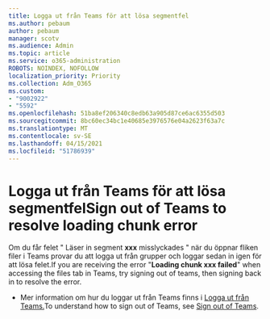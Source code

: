 ```yaml
---
title: Logga ut från Teams för att lösa segmentfel
ms.author: pebaum
author: pebaum
manager: scotv
ms.audience: Admin
ms.topic: article
ms.service: o365-administration
ROBOTS: NOINDEX, NOFOLLOW
localization_priority: Priority
ms.collection: Adm_O365
ms.custom:
- "9002922"
- "5592"
ms.openlocfilehash: 51ba8ef206340c8edb63a905d87ce6ac6355d503
ms.sourcegitcommit: 8bc60ec34bc1e40685e3976576e04a2623f63a7c
ms.translationtype: MT
ms.contentlocale: sv-SE
ms.lasthandoff: 04/15/2021
ms.locfileid: "51786939"
---
```

# <a name="sign-out-of-teams-to-resolve-loading-chunk-error"></a><span data-ttu-id="bd854-102">Logga ut från Teams för att lösa segmentfel</span><span class="sxs-lookup"><span data-stu-id="bd854-102">Sign out of Teams to resolve loading chunk error</span></span>

<span data-ttu-id="bd854-103">Om du får felet " Läser in segment **xxx** misslyckades " när du öppnar fliken filer i Teams provar du att logga ut från grupper och loggar sedan in igen för att lösa felet.</span><span class="sxs-lookup"><span data-stu-id="bd854-103">If you are receiving the error "**Loading chunk xxx failed**"  when accessing the files tab in Teams, try signing out of teams, then signing back in to resolve the error.</span></span>

- <span data-ttu-id="bd854-104">Mer information om hur du loggar ut från Teams finns i [Logga ut från Teams.](https://support.microsoft.com/en-ie/office/sign-out-of-teams-a6d76e69-e1dd-4bc4-8e5f-04ba48384487)</span><span class="sxs-lookup"><span data-stu-id="bd854-104">To understand how to sign out of Teams, see [Sign out of Teams](https://support.microsoft.com/en-ie/office/sign-out-of-teams-a6d76e69-e1dd-4bc4-8e5f-04ba48384487).</span></span>
